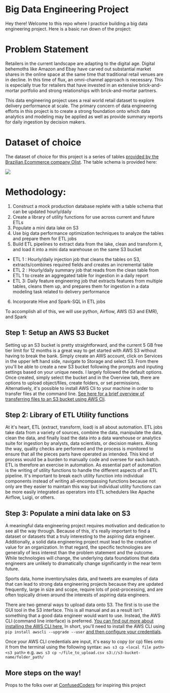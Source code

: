 # Big Data Engineering Project
Hey there! Welcome to this repo where I practice building a big data engineering project. Here is a basic run down of the project:

# Problem Statement
Retailers in the current landscape are adapting to the digital age. Digital behemoths like Amazon and Ebay have carved out substantial market shares in the online space at the same time that traditional retail venues are in decline. In this time of flux, an omni-channel approach is necessary. This is especially true for retailers that have invested in an extensive brick-and-mortar portfolio and strong relationships with brick-and-mortar partners. 

This data engineering project uses a real world retail dataset to explore delivery performance at scale. The primary concern of data engineering efforts in this project is to create a strong foundation onto which data analytics and modeling may be applied as well as provide summary reports for daily ingestion by decision makers. 

# Dataset of choice
The dataset of choice for this project is a series of tables [provided by the Brazilian Ecommerce company Olist](https://www.kaggle.com/olistbr/brazilian-ecommerce/home#olist_orders_dataset.csvhttps://www.kaggle.com/olistbr/brazilian-ecommerce/home#olist_orders_dataset.csv). The table schema is provided here:

![](https://i.imgur.com/HRhd2Y0.png)

# Methodology:
1. Construct a mock production database replete with a table schema that can be updated hourly/daily 
2. Create a library of utility functions for use across current and future ETLs
3. Populate a mini data lake on S3 
4. Use big data performance optimization techniques to analyze the tables and prepare them for ETL jobs
5. Build ETL pipelines to extract data from the lake, clean and transform it, and load it into a mini data warehouse on the same S3 bucket
  * ETL 1 : Hourly/daily injection job that cleans the tables on S3, extracts/combines required fields and creates an incremental table
  * ETL 2 : Hourly/daily summary job that reads from the clean table from ETL 1 to create an aggregated table for ingestion in a daily report
  * ETL 3: Daily feature engineering job that extracts features from multiple tables, cleans them up, and prepares them for ingestion in a data modeling task related to delivery performance
6. Incorporate Hive and Spark-SQL in ETL jobs

To accomplish all of this, we will use python, Airflow, AWS (S3 and EMR), and Spark

## Step 1: Setup an AWS S3 Bucket
Setting up an S3 bucket is pretty straightforward, and the current 5 GB free tier limit for 12 months is a great way to get started with AWS S3 without having to break the bank. Simply create an AWS account, click on Services in the upper left hand side, navigate to Storage and select S3. From there you'll be able to create a new S3 bucket following the prompts and inputing settings based on your unique needs. I largely followed the default options. Once created, simply select the bucket and in the Overview tab, there are options to upload object/files, create folders, or set permissions. Alternatively, it's possible to install AWS Cli to your machine in order to transfer files at the command line. [See here for a brief overview of transferring files to an S3 bucket using AWS Cli](https://confusedcoders.com/data-engineering/how-to-copy-kaggle-data-to-amazon-s3).

## Step 2: Library of ETL Utility functions
At it's heart, ETL (extract, transform, load) is all about automation. ETL jobs take data from a variety of sources, combine the data, manipulate the data, clean the data, and finally load the data into a data warehouse or analytics suite for ingestion by analysts, data scientists, or decision makers. Along the way, quality checks are performed and the process is monitored to ensure that all the pieces parts have operated as intended. This kind of process would be a burden to manually code and oversee for each batch. ETL is therefore an exercise in automation. As essential part of automation is the writing of utility functions to handle the different aspects of an ETL pipeline. It's important to break each utility function into individual components instead of writing all-encompassing functions because not only are they easier to maintain this way but individual utility functions can be more easily integrated as operators into ETL schedulers like Apache Airflow, Luigi, or others. 

## Step 3: Populate a mini data lake on S3
A meaningful data engineering project requires motivation and dedication to see all the way through. Because of this, it's really important to find a dataset or datasets that a truly interesting to the aspiring data engineer. Additionally, a solid data engineering project must lead to the creation of value for an organization. In that regard, the specific technologies are generally of less interest than the problem statement and the outcome. While technologies will change, the underlying data foundations that data engineers are unlikely to dramatically change significantly in the near term future. 

Sports data, home inventory/sales data, and tweets are examples of data that can lead to strong data engineering projects because they are updated frequently, large in size and scope, require lots of post-processing, and are often topically driven around the interests of aspiring data engineers. 

There are two general ways to upload data onto S3. The first is to use the GUI tool in the S3 interface. This is all manual and as a result isn't something that a good data engineer would want to use. Instead, the AWS CLI (command line interface) is preferred. [You can find out more about installing the AWS CLI here.](https://aws.amazon.com/cli/) In short, you'll need to install the AWS CLI using `pip install awscli --upgrade --user` [and then configure your credentials](https://docs.aws.amazon.com/cli/latest/userguide/cli-configure-files.html).

Once your AWS CLI credentials are input, it's easy to copy (or cp) files onto it from the terminal using the following syntax: `aws s3 cp <local file path> <s3 path>`  e.g. `aws s3 cp ~/file_to_upload.csv s3://s3-bucket-name/folder_path/`

## More steps on the way!




Props to the folks over at [ConfusedCoders](https://confusedcoders.com/) for inspiring this project
